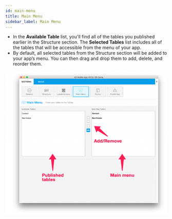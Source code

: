 ```yaml
---
id: main-menu
title: Main Menu
sidebar_label: Main Menu
---
```


* In the **Available Table** list, you'll find all of the tables you published earlier in the Structure section.
The **Selected Tables** list includes all of the tables that will be accessible from the menu of your app.
* By default, all selected tables from the Structure section will be added to your app’s menu. You can then drag and drop them to add, delete, and reorder them.

![Main menu section](assets/project-editor/Main-menu-section-4D-for-iOS.png)
